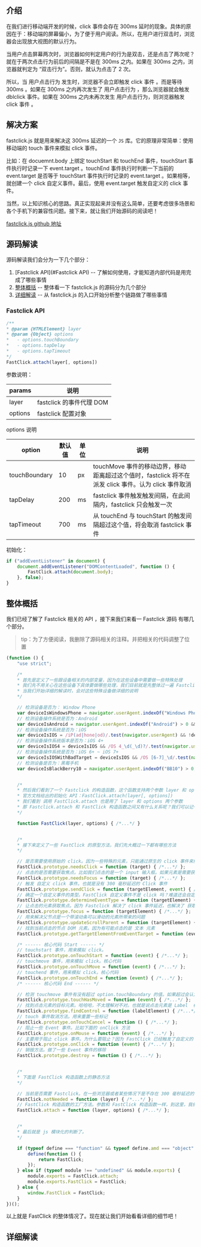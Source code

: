 ## 介绍

在我们进行移动端开发的时候，click 事件会存在 300ms 延时的现象。具体的原因在于：移动端的屏幕偏小，为了便于用户阅读。所以，在用户进行双击时，浏览器会出现放大视图的默认行为。

当用户点击屏幕两次时，浏览器如何判定用户的行为是双击，还是点击了两次呢？就在于两次点击行为前后的间隔是不是在 300ms 之内。如果在 300ms 之内，浏览器就判定为 “双击行为”。否则，就认为点击了 2 次。

所以，当 用户点击行为 发生时，浏览器不会立即触发 click 事件 。而是等待 300ms 。如果在 300ms 之内再次发生了 用户点击行为 ，那么浏览器就会触发 dblclick 事件。如果在 300ms 之内未再次发生 用户点击行为，则浏览器触发 click 事件 。



## 解决方案

fastclick.js 就是用来解决这 300ms 延迟的一个 `JS` 库。它的原理非常简单：使用移动端的 touch 事件来模拟 click 事件。

比如：在 docuemnt.body 上绑定 touchStart 和 touchEnd 事件，touchStart 事件执行时记录一下 event.target 。touchEnd 事件执行时判断一下当前的 event.target 是否等于 touchStart 事件执行时记录的 event.target 。如果相等，就创建一个 click 自定义事件。最后，使用 event.target 触发自定义的 click 事件。

当然，以上知识核心的思路。真正实现起来并没有这么简单，还要考虑很多场景和各个手机下的兼容性问题。接下来，就让我们开始源码的阅读吧！

[fastclick.js github 地址](https://github.com/ftlabs/fastclick)



## 源码解读

源码解读我们会分为一下几个部分：

1.  [Fastclick API](#Fastclick API) -- 了解如何使用，才能知道内部代码是用完成了哪些事情
2.  [整体概括](#整体概括) -- 整体看一下 fastclick.js 的源码分为几个部分
3.  [详细解读](#详细解读) -- 从 fastclick.js 的入口开始分析整个链路做了哪些事情



### Fastclick API

```js
/**
* @param {HTMLElement} layer
* @param {Object} options
* 	- options.touchBoundary
* 	- options.tapDelay
* 	- options.tapTimeout
*/
FastClick.attach(layer[, options])
```

参数说明：

| params  | 说明                     |
| ------- | ------------------------ |
| layer   | fastclick 的事件代理 DOM |
| options | fastclick 配置对象       |

options 说明

| option        | 默认值 | 单位 | 说明                                                                                                 |
| ------------- | ------ | ---- | ---------------------------------------------------------------------------------------------------- |
| touchBoundary | 10     | px   | touchMove 事件的移动边界，移动距离超过这个值时，fastclick 将不在派发 click 事件。认为 click 事件取消 |
| tapDelay      | 200    | ms   | fastclick 事件触发触发间隔，在此间隔内，fastclick 只会触发一次                                       |
| tapTimeout    | 700    | ms   | 从 touchEnd 与 touchStart 的触发间隔超过这个值，将会取消 fastclick 事件                              |

初始化：

```js
if ("addEventListener" in document) {
	document.addEventListener("DOMContentLoaded", function () {
    	FastClick.attach(document.body);
	}, false);
}
```



## 整体概括

我们已经了解了 Fastclick 相关的 API ，接下来我们来看一 Fastclick 源码 有哪几个部分。

> tip：为了方便阅读，我删除了源码相关的注释。并把相关的代码调整了位置

```js
(function () {
	"use strict";

	/*
	* 首先是定义了一些跟设备相关的内部变量，因为在这些设备中需要做一些特殊处理
	* 我们先不用关心在这些设备下具体要做哪些处理，我们目前就是先整体过一遍 Fastclick 的整体结构，对整体有个大概的印象即可。
	* 当我们开始详细的解读时，会对这些特殊设备做详细的说明
	*/

	// 检测设备是否为： Window Phone
	var deviceIsWindowsPhone = navigator.userAgent.indexOf("Windows Phone") >= 0;
	// 检测设备操作系统是否为：Android
	var deviceIsAndroid = navigator.userAgent.indexOf("Android") > 0 && !deviceIsWindowsPhone;
	// 检测设备操作系统是否为：iOS
	var deviceIsIOS = /iP(ad|hone|od)/.test(navigator.userAgent) && !deviceIsWindowsPhone;
	// 检测设备操作系统版本是否为：iOS 4+
	var deviceIsIOS4 = deviceIsIOS && /OS 4_\d(_\d)?/.test(navigator.userAgent);
	// 检测设备操作系统是否为：iOS 6+ ~ iOS 7+
	var deviceIsIOSWithBadTarget = deviceIsIOS && /OS [6-7]_\d/.test(navigator.userAgent);
	// 检测设备是否为：黑莓手机
	var deviceIsBlackBerry10 = navigator.userAgent.indexOf("BB10") > 0;


	/*
	* 然后我们看到了一个 Fastclick 的构造函数，这个函数支持两个参数 layer 和 options。
	* 官方文档给出的初始化 API：FastClick.attach(layer[, options])
	* 我们看到 调用 FastClick.attach 也是用了 layer 和 options 两个参数
	* 那 Fastclick.attach 和 FastClick 构造函数之间又有什么关系呢？我们可以记一下这个点，在详细解读源码的时候，我们去看看他们之间的关系
	*/

  	function FastClick(layer, options) { /*...*/ }


	/*
	* 接下来定义了一些 FastClick 的原型方法，我们先大概过一下都有哪些方法
	*/

	// 是否需要使用原始的 click。因为一些特殊的元素，只能通过原生的 click 事件来触发
	FastClick.prototype.needsClick = function (target) { /*...*/ };
	// 点击的是否需要获取焦点。比如我们点击的是一个 input 输入框。如果元素是需要获取焦点的，那 FastClick 又会做哪些操作呢？
	FastClick.prototype.needsFocus = function (target) { /*...*/ };
	// 触发 自定义 click 事件。也就是没有 300 毫秒延迟的 Click 事件
	FastClick.prototype.sendClick = function (targetElement, event) { /*...*/ };
	// 确定一个自定义事件的类型。FastClick 自定义事件不是 click 吗？难道还会自定义其他的事件？是的，在某种情况下定义的是 mousedown 事件，而非 click 事件。哈哈哈，好奇吗？
	FastClick.prototype.determineEventType = function (targetElement) { /*...*/ };
	// 让点击的元素获取焦点。因为 Fastclick 解决了 click 事件延迟，也解决了 获取焦点事件 的延迟。因为同样都是通过 点击行为 触发
	FastClick.prototype.focus = function (targetElement) { /*...*/ };
	// 用来解决父节点是一个带滚动条可以滑动的元素所带来的问题
	FastClick.prototype.updateScrollParent = function (targetElement) { /*...*/ };
	// 找到当前点击的节点 DOM 元素。因为有可能点击的是 文本 元素
	FastClick.prototype.getTargetElementFromEventTarget = function (eventTarget) { /*...*/ };

	/* ------ 核心代码 Start ------ */
	// touchstart 事件，用来模拟 click。
	FastClick.prototype.onTouchStart = function (event) { /*...*/ };
	// touchmove 事件，用来模拟 click。核心代码
	FastClick.prototype.onTouchMove = function (event) { /*...*/ };
	// touchend 事件，用来模拟 click。核心代码
	FastClick.prototype.onTouchEnd = function (event) { /*...*/ };
	/* ------ 核心代码 End ------ */

	// 检测 touchmove 事件有没有超过 option.touchBoundary 的值。如果超过会认为用户行为不是 click 行为
	FastClick.prototype.touchHasMoved = function (event) { /*...*/ };
	// 找到点击元素的目标元素。哈哈哈，不太理解对不对。也就是说点击元素是 Label  标签时，找到 Label 指向的目标节点。
	FastClick.prototype.findControl = function (labelElement) { /*...*/ };
	// touch 事件取消方法。用来重置一些标记
	FastClick.prototype.onTouchCancel = function () { /*...*/ };
	// 阻止一些 Event 事件。比如下面的 onClick 方法
	FastClick.prototype.onMouse = function (event) { /*...*/ };
	// 主要用于阻止 click 事件。为什么要阻止？因为 FastClick 已经触发了自定义的 Click 事件。如果不阻止，300ms 后就会再次触发原生的 Click 事件。
	FastClick.prototype.onClick = function (event) { /*...*/ };
	// 销毁方法。做了一些 Event 事件的移除
	FastClick.prototype.destroy = function () { /*...*/ };


	/*
	* 下面是 FastClick 构造函数上的静态方法
	*/

	// 当前是否需要 Fastclick。在一些浏览器或者某些情况下是不存在 300 毫秒延迟的，所以使用默认浏览器即可。具体哪些情况不存在 300 毫秒延迟，先留个小悬念
	FastClick.notNeeded = function (layer) { /*...*/ };
	// FastClick 构造函数的工厂方法。参数和 FastClick 构造函数一样，到这里，我们大概也能猜到它内部做了什么事情了
	FastClick.attach = function (layer, options) { /*...*/ };


	/*
	* 最后就是 js 模块化的判断了。
	*/

	if (typeof define === "function" && typeof define.amd === "object" && define.amd) {
		define(function () {
			return FastClick;
		});
	} else if (typeof module !== "undefined" && module.exports) {
		module.exports = FastClick.attach;
		module.exports.FastClick = FastClick;
	} else {
		window.FastClick = FastClick;
	}
})();
```

以上就是 FastClick 的整体情况了。现在就让我们开始看看详细的细节吧！



## 详细解读
